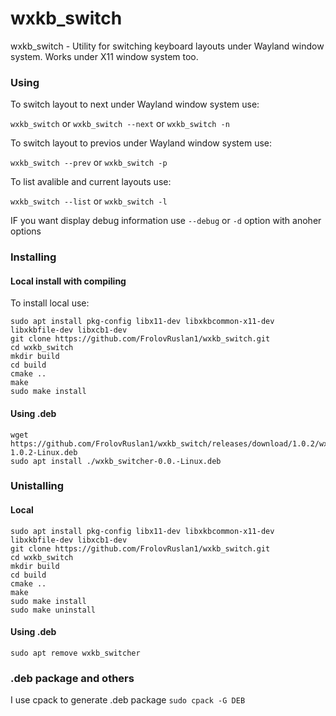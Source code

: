 # wxkb_switch
wxkb_switch - Utility for switching keyboard layouts under Wayland window system.
Works under X11 window system too.

### Using
To switch layout to next under Wayland window system use:

`wxkb_switch` or `wxkb_switch --next` or `wxkb_switch -n`

To switch layout to previos under Wayland window system use:

`wxkb_switch --prev` or `wxkb_switch -p`

To list avalible and current layouts use:

`wxkb_switch --list` or `wxkb_switch -l`

IF you want display debug information use `--debug` or `-d` option with anoher options

### Installing 

#### Local install with compiling
To install local use:
```
sudo apt install pkg-config libx11-dev libxkbcommon-x11-dev libxkbfile-dev libxcb1-dev
git clone https://github.com/FrolovRuslan1/wxkb_switch.git 
cd wxkb_switch
mkdir build
cd build
cmake ..
make
sudo make install
```
#### Using .deb
```
wget https://github.com/FrolovRuslan1/wxkb_switch/releases/download/1.0.2/wxkb_switcher-1.0.2-Linux.deb
sudo apt install ./wxkb_switcher-0.0.-Linux.deb
```

### Unistalling
#### Local
```
sudo apt install pkg-config libx11-dev libxkbcommon-x11-dev libxkbfile-dev libxcb1-dev
git clone https://github.com/FrolovRuslan1/wxkb_switch.git 
cd wxkb_switch
mkdir build
cd build
cmake ..
make
sudo make install
sudo make uninstall
```

#### Using .deb
`sudo apt remove wxkb_switcher`


### .deb package and others
I use cpack to generate .deb package
`sudo cpack -G DEB`
